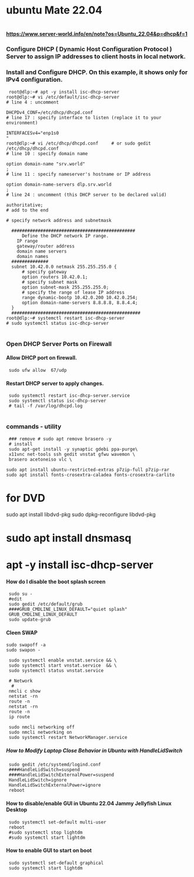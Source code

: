 # ubuntu Mate 22.04
# 
#### https://www.server-world.info/en/note?os=Ubuntu_22.04&p=dhcp&f=1
### Configure DHCP ( Dynamic Host Configuration Protocol ) Server to assign IP addresses to client hosts in local network. 
### 	Install and Configure DHCP. On this example, it shows only for IPv4 configuration. 

     root@dlp:~# apt -y install isc-dhcp-server
    root@dlp:~# vi /etc/default/isc-dhcp-server
    # line 4 : uncomment

    DHCPDv4_CONF=/etc/dhcp/dhcpd.conf
    # line 17 : specify interface to listen (replace it to your environment)

    INTERFACESv4="enp1s0
    "
    root@dlp:~# vi /etc/dhcp/dhcpd.conf     # or sudo gedit /etc/dhcp/dhcpd.conf
    # line 10 : specify domain name

    option domain-name "srv.world"
    ;
    # line 11 : specify nameserver's hostname or IP address

    option domain-name-servers dlp.srv.world
    ;
    # line 24 : uncomment (this DHCP server to be declared valid)

    authoritative;
    # add to the end

    # specify network address and subnetmask

      ###############################################
          Define the DHCP network IP range.
        IP range
        gateway/router address
        domain name servers
        domain names
      ##############
      subnet 10.42.0.0 netmask 255.255.255.0 {
          # specify gateway
          option routers 10.42.0.1;
          # specify subnet mask
          option subnet-mask 255.255.255.0;
          # specify the range of lease IP address
          range dynamic-bootp 10.42.0.200 10.42.0.254;
          option domain-name-servers 8.8.8.8, 8.8.4.4;
      }
      #################################################
    root@dlp:~# systemctl restart isc-dhcp-server 
    # sudo systemctl status isc-dhcp-server
    
    
#

### 


### Open DHCP Server Ports on Firewall
#### Allow DHCP port on firewall.
     sudo ufw allow  67/udp
#### Restart DHCP server to apply changes.     
     sudo systemctl restart isc-dhcp-server.service
     sudo systemctl status isc-dhcp-server
     # tail -f /var/log/dhcpd.log
# 





###  commands - utility   
     ### remove # sudo apt remove brasero -y
     # install 
     sudo apt-get install -y synaptic gdebi ppa-purge\
     x11vnc net-tools ssh gedit vnstat gfwu wavemon \ 
     brasero acetoneiso vlc \
       
    sudo apt install ubuntu-restricted-extras p7zip-full p7zip-rar
    sudo apt install fonts-crosextra-caladea fonts-crosextra-carlito
    
   # for DVD
   sudo apt install libdvd-pkg
   sudo dpkg-reconfigure libdvd-pkg
   # sudo apt install dnsmasq
   # apt -y install isc-dhcp-server


#### How do I disable the boot splash screen
     sudo su -
     #edit
     sudo gedit /etc/default/grub
     ####GRUB_CMDLINE_LINUX_DEFAULT="quiet splash"
     GRUB_CMDLINE_LINUX_DEFAULT
     sudo update-grub

#### Cleen SWAP
    sudo swapoff -a
    sudo swapon -
     
     sudo systemctl enable vnstat.service && \
     sudo systemctl start vnstat.service  && \
     sudo systemctl status vnstat.service
     
     # Network
      #
     nmcli c show
     netstat -rn
     route -n
     netstat -rn
     route -n
     ip route

     sudo nmcli networking off
     sudo nmcli networking on
     sudo systemctl restart NetworkManager.service
     
#####  How to Modify Laptop Close Behavior in Ubuntu with HandleLidSwitch
     sudo gedit /etc/systemd/logind.conf
     ####HandleLidSwitch=suspend
     ####HandleLidSwitchExternalPower=suspend
     HandleLidSwitch=ignore
     HandleLidSwitchExternalPower=ignore
     reboot
     
#### How to disable/enable GUI in Ubuntu 22.04 Jammy Jellyfish Linux Desktop
     sudo systemctl set-default multi-user
     reboot
     #sudo systemctl stop lightdm
     #sudo systemctl start lightdm
     
#### How to enable GUI to start on boot
     sudo systemctl set-default graphical
     sudo systemctl start lightdm



     
